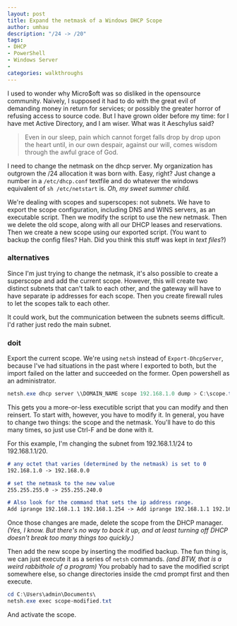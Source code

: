 ```yaml
---
layout: post
title: Expand the netmask of a Windows DHCP Scope
author: umhau
description: "/24 -> /20"
tags: 
- DHCP
- PowerShell
- Windows Server
- 
categories: walkthroughs
---
```


I used to wonder why Micro$oft was so disliked in the opensource community. Naively, I supposed it had to do with the great evil of demanding money in return for services; or possibly the greater horror of refusing access to source code. But I have grown older before my time: for I have met Active Directory, and I am wiser.  What was it Aeschylus said? 

> Even in our sleep, pain which cannot forget falls drop by drop upon the heart until, in our own despair, against our will, comes wisdom through the awful grace of God.

I need to change the netmask on the dhcp server. My organization has outgrown the /24 allocation it was born with. Easy, right? Just change a number in a `/etc/dhcp.conf` textfile and do whatever the windows equivalent of `sh /etc/netstart` is. _Oh, my sweet summer child._

We're dealing with scopes and superscopes: not subnets. We have to export the scope configuration, including DNS and WINS servers, as an executable script. Then we modify the script to use the new netmask. Then we delete the old scope, along with all our DHCP leases and reservations. Then we create a new scope using our exported script.  (You want to backup the config files? Hah. Did you think this stuff was kept in _text files_?)

### alternatives

Since I'm just trying to change the netmask, it's also possible to create a superscope and add the current scope. However, this will create two distinct subnets that can't talk to each other, and the gateway will have to have separate ip addresses for each scope. Then you create firewall rules to let the scopes talk to each other. 

It could work, but the communication between the subnets seems difficult. I'd rather just redo the main subnet.

### doit

Export the current scope. We're using `netsh` instead of `Export-DhcpServer`, because I've had situations in the past where I exported to both, but the import failed on the latter and succeeded on the former. Open powershell as an administrator.

```PowerShell
netsh.exe dhcp server \\DOMAIN_NAME scope 192.168.1.0 dump > C:\scope.txt
```

This gets you a more-or-less executible script that you can modify and then reinsert. To start with, however, you have to modify it.  In general, you have to change two things: the scope and the netmask. You'll have to do this many times, so just use Ctrl-F and be done with it.

For this example, I'm changing the subnet from 192.168.1.1/24 to 192.168.1.1/20.  

```md
# any octet that varies (determined by the netmask) is set to 0
192.168.1.0 -> 192.168.0.0

# set the netmask to the new value
255.255.255.0 -> 255.255.240.0

# Also look for the command that sets the ip address range.
Add iprange 192.168.1.1 192.168.1.254 -> Add iprange 192.168.1.1 192.168.15.254
```

Once those changes are made, delete the scope from the DHCP manager. _(Yes, I know. But there's no way to back it up, and at least turning off DHCP doesn't break too many things too quickly.)_  

Then add the new scope by inserting the modified backup. The fun thing is, we can just execute it as a series of `netsh` commands. _(and BTW, that is a weird rabbithole of a program)_  You probably had to save the modified script somewhere else, so change directories inside the cmd prompt first and then execute.

```PowerShell
cd C:\Users\admin\Documents\
netsh.exe exec scope-modified.txt
```

And activate the scope.